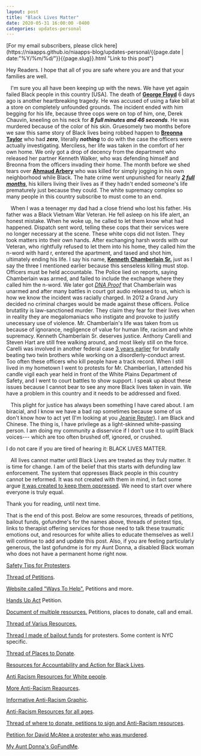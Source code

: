 ```yaml
---
layout: post
title: "Black Lives Matter"
date: 2020-05-31 16:00:00 -0400
categories: updates-personal
---
```

<div class="feed" markdown="1">
 [For my email subscribers, please click here](https://niaapps.github.io/niaapps-blog/updates-personal/{{page.date | date:"%Y/%m/%d/"}}{{page.slug}}.html "Link to this post")
</div>

Hey Readers. I hope that all of you are safe where you are and that your families are well. 

&nbsp;&nbsp;&nbsp;I'm sure you all have been keeping up with the news. We have yet again failed Black people in this country \[USA\]. The death of <a href="https://www.cnn.com/2020/05/27/us/george-floyd-trnd/index.html" target="_blank" title="Article about the life of Floyd">**George** </a> <a href="https://www.nytimes.com/2020/05/29/us/derek-chauvin-george-floyd-worked-together.html" target="_blank" title="Article about the Murder of Floyd">**Floyd**</a> 6 days ago is another heartbreaking tragedy. He was accused of using a fake bill at a store on completely unfounded grounds. The incident ended with him begging for his life, because three cops were on top of him, one, Derek Chauvin, kneeling on his neck for **_8 full minutes and 46 seconds_**. He was murdered because of the color of his skin. Gruesomely two months before we saw this same story of Black lives being robbed happen to <a href="https://www.huffpost.com/entry/kentucky-governor-calls-for-investigation-of-breonna-taylor-killing_n_5ebc625fc5b6cdefa7e8fb38" target="_blank" title="Article about Taylor's tragic death">**Breonna Taylor**</a> who had **_zero_**, literally **_nothing_** to do with the case the officers were actually investigating. Merciless, her life was taken in the comfort of her own home. We only got a drop of decency from the department who released her partner Kenneth Walker, who was defending himself and Breonna from the officers invading their home. The month before we shed tears over <a href="https://www.thecut.com/2020/05/ahmaud-arbery-shooting-georgia-explainer.html" target="_blank">**Ahmaud Arbery**</a> who was killed for simply jogging in his own neighborhood while Black. The hate crime went unpunished for nearly <a href="https://reason.com/2020/05/08/it-took-georgia-officials-2-months-to-arrest-and-charge-father-and-son-with-ahmaud-arberys-murder/" target="_blank">**_2 full months_**</a>, his killers living their lives as if they hadn't ended someone's life prematurely just because they could. The white supremacy complex so many people in this country subscribe to must come to an end.

 &nbsp;&nbsp;&nbsp;When I was a teenager my dad had a close friend who lost his father. His father was a Black Vietnam War Veteran. He fell asleep on his life alert, an honest mistake. When he woke up, he called to let them know what had happened. Dispatch sent word, telling these cops that their services were no longer necessary at the scene. These white cops did not listen. They took matters into their own hands. After exchanging harsh words with our Veteran, who rightfully refused to let them into his home, they called him the n-word with hard r, entered the apartment, and tased and shot him, ultimately ending his life. I say his name, <a href="https://en.wikipedia.org/wiki/Shooting_of_Kenneth_Chamberlain_Sr" target="_blank" title="Wiki Page on Chamberlain">**Kenneth** </a><a href="https://www.bleausa.org/report-blasts-review-of-wppd-calls-justification-of-chamberlain-shooting-chilling/" target="_blank" title="Article about the incident">**Chamberlain** </a><a href="https://www.justice.gov/usao-sdny/prus-attorney-s-office-closes-investigation-death-kenneth-chamberlain" target="_blank"  title="Closing Chamberlain's Investigation">**Sr.**</a> just as I say the three I mentioned earlier because this senseless killing must stop. Officers must be held accountable. The Police lied on reports, saying Chamberlain was armed, and failed to include the exchange where they called him the n-word. We later got <a href="https://www.nydailynews.com/new-york/westchester-man-killed-cops-not-knife-lawyers-article-1.2850274" target="_blank" title="">_DNA Proof_</a> that Chamberlain was unarmed and after many battles in court got audio released to us, which is how we know the incident was racially charged. In 2012 a Grand Jury decided no criminal charges would be made against these officers. Police brutatlity is law-sanctioned murder. They claim they fear for their lives when in reality they are megalomaniacs who instigate and provoke to justify unecessary use of violence. Mr. Chamberlain's life was taken from us because of  ignorance, negligence of value for human life, racism and white supremacy. Kenneth Chamberlain Sr. deserves justice. Anthony Carelli and Steven Hart are still free walking around, and most likely still on the force. Carelli was involved in another federal case <a href="https://www.nydailynews.com/new-york/sources-identify-white-plains-anthony-carelli-triggerman-fatal-shooting-retired-marine-article-1.1056394" target="_blank">3 years earlier</a> for brutally beating two twin brothers while working on a disordlerly-conduct arrest. Too often these officers who kill people  have a track record. When I still lived in my hometown I went to protests for Mr. Chamberlian, I attended his candle vigil each year held in front of the White Plains Department of Safety, and I went to court battles to show support. I speak up about these issues because I cannot bear to see any more Black lives taken in vain. We have a problem in this country and it needs to be addressed and fixed. 

&nbsp;&nbsp;&nbsp;This plight for justice has always been something I have cared about. I am biracial, and I know we have a bad rap sometimes because some of us don't know how to act yet (I'm looking at you <a href="https://twitter.com/lucky_Shanghai/status/1217664668434604032?s=20)" target="_blank" title="Beware, this is some clown shit.">Jeanie Reuter</a>). I am Black and Chinese. The thing is, I have privilege as a light-skinned white-passing person. I am doing my community a disservice if I don't use it to uplift Black voices--- which are too often brushed off, ignored, or crushed. 

I do not care if you are tired of hearing it: BLACK LIVES MATTER.

&nbsp;&nbsp;&nbsp;All lives cannot matter until Black Lives are treated as they truly matter. It is time for change. I am of the belief that this starts with defunding law enforcement. The system that oppresses Black people in this country cannot be reformed. It was not created with them in mind, in fact some argue <a href="https://www.aclu.org/issues/juvenile-justice/school-prison-pipeline" target="blank" title="">it was created to keep them oppressed</a>. We need to start over where everyone is truly equal. 

Thank you for reading, until next time.

That is the end of this post. Below are some resources, threads of petitions, bailout funds, gofundme's for the names above, threads of protest tips, links to therapist offering services for those need to talk these traumatic emotions out, and resources for white allies to educate themselves as well.I will continue to add and update this post. Also, if you are feeling particularly generous, the last gofundme is for my Aunt Donna, a disabled Black woman who does not have a permanent home right now.

<a href="https://twitter.com/nxbrxth/status/1266239760248393735" target="blank" title="">Safety Tips for Protesters</a>.

<a href="https://twitter.com/kiwiscigarettes/status/1265767579739512833" target="blank" title="">Thread of Petitions</a>. 

<a href="https://blacklivesmatters.carrd.co/" target="blank" title="">Website called "Ways To Help".</a> Petitions and more.

<a href="https://www.change.org/p/us-senate-hands-up-act?recruiter=186170836&utm_source=share_petition&utm_medium=twitter&utm_campaign=psf_combo_share_abi&utm_term=psf_combo_share_initial&recruited_by_id=535372c0-733b-11e4-abc5-176b86b32b70" target="blank" title="">Hands Up Act</a> Petition.

<a href="https://docs.google.com/document/d/e/2PACX-1vSrT26HMWX-_hlLfiyy9s95erjkOZVJdroXYkU-miaHRk58duAnJIUWKxImRkTITsYhwaFkghS8sfIF/pub" target="blank" title="">Document of multiple resources.</a> Petitions, places to donate, call and email.

<a href="https://twitter.com/AM1R4HSCAVE/status/1267202201132265472" target="blank" title="">Thread of Varius Resources.</a>

<a href="https://twitter.com/niawillie/status/1266771198777724932" target="blank" title="">Thread I made of bailout funds</a> for protesters. Some content is NYC specific.

<a href="https://twitter.com/sorrybythway/status/1267469168300998656" target="blank" title="">Thread of Places to Donate</a>.

<a href="bit.ly/BlackLivesAction " target="blank" title="">Resources for Accountability and Action for Black Lives</a>.

<a href="https://docs.google.com/document/u/0/d/1BRlF2_zhNe86SGgHa6-VlBO-QgirITwCTugSfKie5Fs/mobilebasic" target="blank" title="">Anti Racism Resources for White people</a>.

<a href="https://docs.google.com/document/d/1hpub-jkm9cLzJWqZSsETqbE6tZ13Q0UbQz--vQ2avEc/edit" target="blank" title="">More Anti-Racism Reaources</a>.

<a href="https://twitter.com/dj_diabeatic/status/1266563804437110787" target="blank" title="">Informative Anti-Racism Graphic</a>.

<a href="https://padlet.com/nicolethelibrarian/nbasekqoazt336co" target="blank" title="">Anti-Racism Resources for all ages</a>.

<a href="https://twitter.com/starstrickenSF/status/1267307734744985601" target="blank" title="">Thread of where to donate, petitions to sign and Anti-Racism resources</a>.

<a href="https://www.change.org/p/louisville-mayor-greg-fischer-justice-for-david-mcatee?recruiter=862253145&utm_source=share_petition&utm_medium=twitter&utm_campaign=psf_combo_share_abi&recruited_by_id=ca6cbd70-2414-11e8-ab29-25fa8a73a71b" target="blank" title="">Petition for David McAtee a protester who was murdered</a>.

<a href="https://www.gofundme.com/manage/help-donna-find-a-home" target="blank" title="">My Aunt Donna's GoFundMe</a>.

